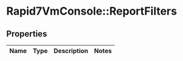 # Rapid7VmConsole::ReportFilters

## Properties
Name | Type | Description | Notes
------------ | ------------- | ------------- | -------------


